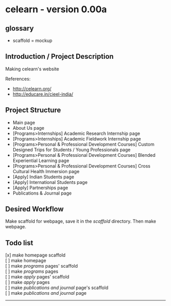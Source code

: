 # celearn - version 0.00a

## glossary

- scaffold = mockup

## Introduction / Project Description

Making celearn's website

References:
- http://celearn.org/
- http://educare.in/cieel-india/

## Project Structure

- Main page
- About Us page
- [Programs>Internships] Academic Research Internship page
- [Programs>Internships] Academic Fieldwork Internship page
- [Programs>Personal & Professional Development Courses] Custom Designed Trips for Students / Young Professionals page
- [Programs>Personal & Professional Development Courses] Blended Experiential Learning page
- [Programs>Personal & Professional Development Courses] Cross Cultural Health Immersion page
- [Apply] Indian Students page
- [Apply] International Students page
- [Apply] Partnerships page
- Publications & Journal page

## Desired Workflow

Make scaffold for webpage, save it in the *scaffold* directory. Then make webpage.

## Todo list

[x] make homepage scaffold  
[ ] make homepage  
[ ] make *programs* pages' scaffold  
[ ] make *programs* pages  
[ ] make *apply* pages' scaffold  
[ ] make *apply* pages  
[ ] make *publications and journal* page's scaffold  
[ ] make *publications and journal* page

---


